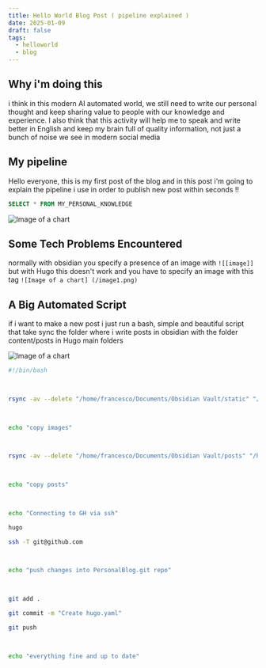 ```yaml
---
title: Hello World Blog Post ( pipeline explained )
date: 2025-01-09
draft: false
tags:
  - helloworld
  - blog
---
```


## Why i'm doing this

i think in this modern AI automated world, we still need to write our personal thought and keep sharing value to people with our knowledge and experience.
I also think that this activity will help me to speak and write better in English and keep my brain full of quality information, not just a bunch of noise we see in modern social media 

## My pipeline

Hello everyone, this is my first post of the blog and in this post i'm going to explain the pipeline i use in order to publish new post within seconds !!

```SQL
SELECT * FROM MY_PERSONAL_KNOWLEDGE
```

![Image of a chart](/image1.png)

## Some Tech Problems Encountered 

normally with obsidian you specify a presence of an image with   `![[image]]` but with Hugo this doesn't work and you have to specify an image with this tag `![Image of a chart] (/image1.png)`

## A Big Automated Script

if i want to make a new post i just run a bash, simple and beautiful script that take sync the folder where i write posts in obsidian with the folder content/posts in Hugo main folders


![Image of a chart](/image2.png)

```bash
#!/bin/bash

  

rsync -av --delete "/home/francesco/Documents/Obsidian Vault/static" "/home/francesco/Desktop/PersonalBlog/"

  

echo "copy images"

  

rsync -av --delete "/home/francesco/Documents/Obsidian Vault/posts" "/home/francesco/Desktop/PersonalBlog/static"

  

echo "copy posts"

  

echo "Connecting to GH via ssh"

hugo

ssh -T git@github.com

  

echo "push changes into PersonalBlog.git repo"

  

git add .

git commit -m "Create hugo.yaml"

git push

  

echo "everything fine and up to date"
```